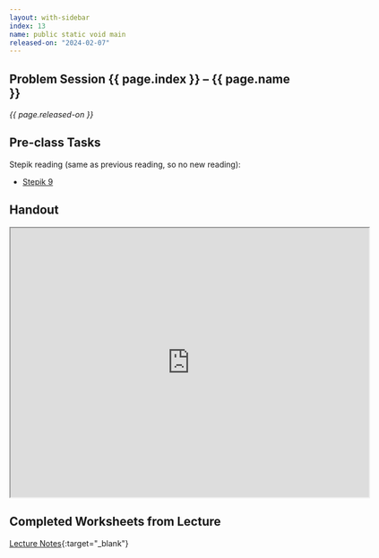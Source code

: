 ```yaml
---
layout: with-sidebar
index: 13
name: public static void main
released-on: "2024-02-07"
---
```


## Problem Session {{ page.index }} – {{ page.name }}

_{{ page.released-on }}_

## Pre-class Tasks

Stepik reading (same as previous reading, so no new reading):
- [Stepik 9](https://stepik.org/lesson/579631/step/1?unit=574281)

## Handout

<iframe src="https://drive.google.com/file/d/1NNPioc3--y84Li7XCcOeJINStjG__fUC/preview" width="640" height="480" allow="autoplay"></iframe>

## Completed Worksheets from Lecture

[Lecture Notes](https://drive.google.com/drive/folders/1v8N3CaiBcZoIstUZF_KU4V3XqY4gySc_?usp=sharing){:target="_blank"}
